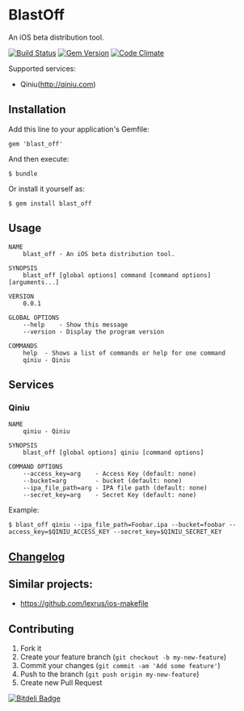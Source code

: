 # BlastOff

An iOS beta distribution tool.

[![Build Status](https://travis-ci.org/linjunpop/blast_off.png?branch=master)](https://travis-ci.org/linjunpop/blast_off)
[![Gem Version](https://badge.fury.io/rb/blast_off.png)](http://badge.fury.io/rb/blast_off)
[![Code Climate](https://codeclimate.com/github/linjunpop/blast_off.png)](https://codeclimate.com/github/linjunpop/blast_off)

Supported services:

* Qiniu(http://qiniu.com)

## Installation

Add this line to your application's Gemfile:

    gem 'blast_off'

And then execute:

    $ bundle

Or install it yourself as:

    $ gem install blast_off

## Usage

```
NAME
    blast_off - An iOS beta distribution tool.

SYNOPSIS
    blast_off [global options] command [command options] [arguments...]

VERSION
    0.0.1

GLOBAL OPTIONS
    --help    - Show this message
    --version - Display the program version

COMMANDS
    help  - Shows a list of commands or help for one command
    qiniu - Qiniu
```

## Services

### Qiniu

```
NAME
    qiniu - Qiniu

SYNOPSIS
    blast_off [global options] qiniu [command options]

COMMAND OPTIONS
    --access_key=arg    - Access Key (default: none)
    --bucket=arg        - bucket (default: none)
    --ipa_file_path=arg - IPA file path (default: none)
    --secret_key=arg    - Secret Key (default: none)
```

Example:

`$ blast_off qiniu --ipa_file_path=Foobar.ipa --bucket=foobar --access_key=$QINIU_ACCESS_KEY --secret_key=$QINIU_SECRET_KEY`

## [Changelog](CHANGELOG.md)

## Similar projects:

* https://github.com/lexrus/ios-makefile

## Contributing

1. Fork it
2. Create your feature branch (`git checkout -b my-new-feature`)
3. Commit your changes (`git commit -am 'Add some feature'`)
4. Push to the branch (`git push origin my-new-feature`)
5. Create new Pull Request


[![Bitdeli Badge](https://d2weczhvl823v0.cloudfront.net/linjunpop/blast_off/trend.png)](https://bitdeli.com/free "Bitdeli Badge")

